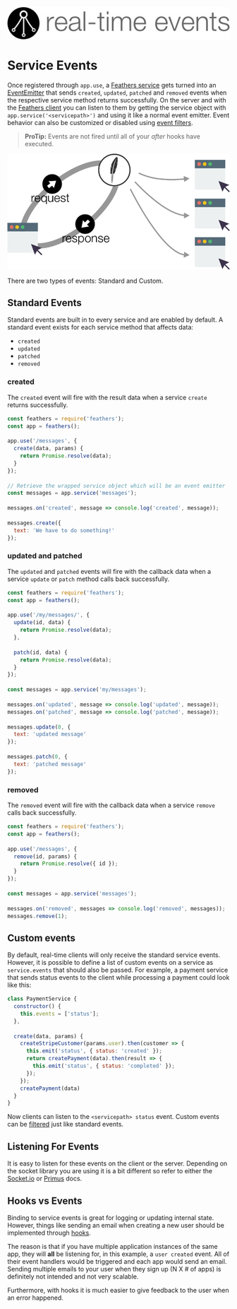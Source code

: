 ![Realtime Events](/img/real-time-events.jpg)

# Service Events

Once registered through `app.use`, a [Feathers service](../services/readme.md) gets turned into an [EventEmitter](https://nodejs.org/api/events.html) that sends `created`, `updated`, `patched` and `removed` events when the respective service method returns successfully. On the server and with the [Feathers client](../clients/feathers.md) you can listen to them by getting the service object with `app.service('<servicepath>')` and using it like a normal event emitter.  Event behavior can also be customized or disabled using [event filters](/real-time/filtering.md).

> **ProTip:** Events are not fired until all of your _after_ hooks have executed.

![Realtime Events Diagram](/img/real-time-events-flow.jpg)

There are two types of events: Standard and Custom.

## Standard Events

Standard events are built in to every service and are enabled by default.  A standard event exists for each service method that affects data:

 * `created`
 * `updated`
 * `patched`
 * `removed`

### created

The `created` event will fire with the result data when a service `create` returns successfully.

```js
const feathers = require('feathers');
const app = feathers();

app.use('/messages', {
  create(data, params) {
    return Promise.resolve(data);
  }
});

// Retrieve the wrapped service object which will be an event emitter
const messages = app.service('messages');

messages.on('created', message => console.log('created', message));

messages.create({
  text: 'We have to do something!'
});
```

### updated and patched

The `updated` and `patched` events will fire with the callback data when a service `update` or `patch` method calls back successfully.

```js
const feathers = require('feathers');
const app = feathers();

app.use('/my/messages/', {
  update(id, data) {
    return Promise.resolve(data);
  },
  
  patch(id, data) {
    return Promise.resolve(data);
  }
});

const messages = app.service('my/messages');

messages.on('updated', message => console.log('updated', message));
messages.on('patched', message => console.log('patched', message));

messages.update(0, {
  text: 'updated message'
});

messages.patch(0, {
  text: 'patched message'
});
```

### removed

The `removed` event will fire with the callback data when a service `remove` calls back successfully.

```js
const feathers = require('feathers');
const app = feathers();

app.use('/messages', {
  remove(id, params) {
    return Promise.resolve({ id });
  }
});

const messages = app.service('messages');

messages.on('removed', messages => console.log('removed', messages));
messages.remove(1);
```


## Custom events

By default, real-time clients will only receive the standard service events. However, it is possible to define a list of custom events on a service as `service.events` that should also be passed. For example, a payment service that sends status events to the client while processing a payment could look like this:

```js
class PaymentService {
  constructor() {
    this.events = ['status'];
  },
  
  create(data, params) {
    createStripeCustomer(params.user).then(customer => {
      this.emit('status', { status: 'created' });
      return createPayment(data).then(result => {
        this.emit('status', { status: 'completed' });
      });
    });
    createPayment(data)
  }
}
```

Now clients can listen to the `<servicepath> status` event. Custom events can be [filtered](filtering.md) just like standard events.


## Listening For Events

It is easy to listen for these events on the client or the server. Depending on the socket library you are using it is a bit different so refer to either the [Socket.io](socket-io.md) or [Primus](primus.md) docs.


## Hooks vs Events

Binding to service events is great for logging or updating internal state. However, things like sending an email when creating a new user should be implemented through [hooks](../hooks/readme.md).

The reason is that if you have multiple application instances of the same app, they will **all** be listening for, in this example, a `user created` event. All of their event handlers would be triggered and each app would send an email. Sending multiple emails to your user when they sign up (N X # of apps) is definitely not intended and not very scalable.

Furthermore, with hooks it is much easier to give feedback to the user when an error happened.
